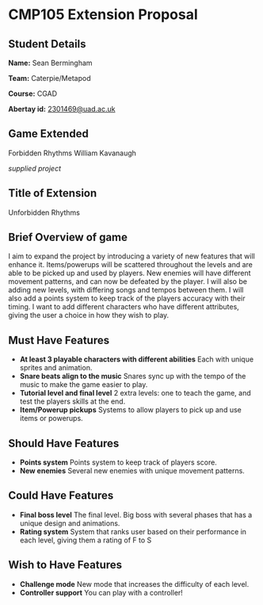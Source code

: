 # CMP105 Extension Proposal

## Student Details

**Name:** Sean Bermingham

**Team:** Caterpie/Metapod

**Course:** CGAD

**Abertay id:** 2301469@uad.ac.uk

## Game Extended

Forbidden Rhythms
William Kavanaugh

_supplied project_ 

## Title of Extension

Unforbidden Rhythms

## Brief Overview of game 

I aim to expand the project by introducing a variety of new features that will enhance it. Items/powerups will be scattered throughout the levels and are able to be picked up and used by players. New enemies will have different movement patterns, and can now be defeated by the player. I will also be adding new levels, with differing songs and tempos between them. I will also add a points system to keep track of the players accuracy with their timing. I want to add different characters who have different attributes, giving the user a choice in how they wish to play.

## Must Have Features

* **At least 3 playable characters with different abilities** Each with unique sprites and animation.
* **Snare beats align to the music** Snares sync up with the tempo of the music to make the game easier to play.
* **Tutorial level and final level** 2 extra levels: one to teach the game, and test the players skills at the end.
* **Item/Powerup pickups** Systems to allow players to pick up and use items or powerups.


## Should Have Features

* **Points system** Points system to keep track of players score.
* **New enemies** Several new enemies with unique movement patterns.

## Could Have Features

* **Final boss level** The final level. Big boss with several phases that has a unique design and animations.
* **Rating system** System that ranks user based on their performance in each level, giving them a rating of F to S

## Wish to Have Features

* **Challenge mode** New mode that increases the difficulty of each level.
* **Controller support** You can play with a controller!


